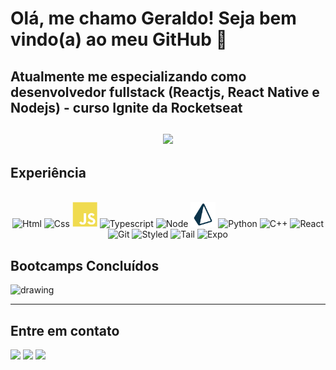 # Olá, me chamo Geraldo! Seja bem vindo(a) ao meu GitHub 👋

<h2>Atualmente me especializando como desenvolvedor fullstack (Reactjs, React Native e Nodejs) - curso Ignite da Rocketseat
<br>
<br>
<div align="center"><img src="https://www.rocketseat.com.br/assets/logos/ignite-horizontal.svg"/></div>
</h2>

<h2>Experiência</h2>

<div align="center" style="display: inline_block"><br>
  <img src="https://www.vectorlogo.zone/logos/w3_html5/w3_html5-icon.svg" alt="Html" title="Html" width="40" height="40"/>
  <img src="https://www.vectorlogo.zone/logos/w3_css/w3_css-icon.svg" alt="Css" title="Css" width="40" height="40"/>
  <img src="https://raw.githubusercontent.com/devicons/devicon/master/icons/javascript/javascript-plain.svg" alt="Javascript" title="Javascript" width="40"/>
  <img src="https://www.vectorlogo.zone/logos/typescriptlang/typescriptlang-icon.svg" alt="Typescript" title="Typescript" width="40" height="40"/>
  <img src="https://www.vectorlogo.zone/logos/nodejs/nodejs-icon.svg" alt="Node" title="Node" width="40" height="40"/>
  <img src="https://github.com/vscode-icons/vscode-icons/blob/master/icons/file_type_light_prisma.svg" alt="Prisma" title="Prisma" width="40" height="40"/>
  <img src="https://www.vectorlogo.zone/logos/python/python-icon.svg" alt="Python" title="Python" width="40" height="40">
  <img src="https://cdn-icons-png.flaticon.com/512/6132/6132222.png" alt="C++" title="C++" width="40" height="40">
  <img src="https://www.vectorlogo.zone/logos/reactjs/reactjs-icon.svg" alt="React" title="React" width="40" height="40"/>
  <img src="https://www.vectorlogo.zone/logos/git-scm/git-scm-icon.svg" alt="Git" title="Git" width="40" height="40">
  <img src="https://cdn.worldvectorlogo.com/logos/styled-components-1.svg" alt="Styled" title="styled" width="40" height="40"/>
  <img src="https://www.vectorlogo.zone/logos/tailwindcss/tailwindcss-icon.svg" alt="Tail" title="Tail" width="40" height="40"/>
  <img src="https://www.vectorlogo.zone/logos/expoio/expoio-icon.svg" alt="Expo" title="Expo" width="40" height="40"/>
</div>

<h2>Bootcamps Concluídos</h2>

<img src="https://hermes.digitalinnovation.one/tracks/a0fb3b13-3dd0-495e-8f07-77cc1a85991f.png" alt="drawing" width="100"/>

<hr>
  
<h2>Entre em contato</h2> 
<div>
  <a href="mailto: gera.cost18@gmail.com" target="_blank"><img src="https://img.shields.io/badge/Gmail-D14836?style=for-the-badge&logo=gmail&logoColor=white"></img></a>
  <a href="https://www.linkedin.com/in/geraldo-costa-5568a8152/" target="_blank"><img src="https://img.shields.io/badge/LinkedIn-0077B5?style=for-the-badge&logo=linkedin&logoColor=white"></img></a>
  <a href="https://www.youtube.com/channel/UCZdenE_cONyQ4VjWwneBbrg" target="_blank"><img src="https://img.shields.io/badge/YouTube-FF0000?style=for-the-badge&logo=youtube&logoColor=white"></img></a>
</div>
